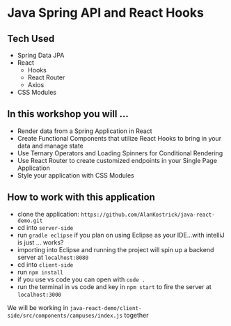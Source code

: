 # Java Spring API and React Hooks

## Tech Used
- Spring Data JPA
- React
    - Hooks
    - React Router
    - Axios
- CSS Modules

## In this workshop you will ...
- Render data from a Spring Application in React
- Create Functional Components that utilize React Hooks to bring in your data and manage state
- Use Ternary Operators and Loading Spinners for Conditional Rendering 
- Use React Router to create customized endpoints in your Single Page Application
- Style your application with CSS Modules 

## How to work with this application 
- clone the application: `https://github.com/AlanKostrick/java-react-demo.git`
- cd into `server-side`
- run `gradle eclipse` if you plan on using Eclipse as your IDE...with intelliJ is just ... works?
- importing into Eclipse and running the project will spin up a backend server at `localhost:8080`
- cd into `client-side`
- run `npm install`
- if you use vs code you can open with `code .` 
- run the terminal in vs code and key in `npm start` to fire the server at `localhost:3000`

We will be working in `java-react-demo/client-side/src/components/campuses/index.js` together